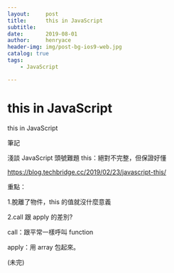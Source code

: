 ```yaml
---
layout:     post
title:      this in JavaScript
subtitle:   
date:       2019-08-01
author:     henryace
header-img: img/post-bg-ios9-web.jpg
catalog: true
tags:
    - JavaScript 

---
```

# this in JavaScript

this in JavaScript

筆記

淺談 JavaScript 頭號難題 this：絕對不完整，但保證好懂

<https://blog.techbridge.cc/2019/02/23/javascript-this/>

重點：

1.脫離了物件，this 的值就沒什麼意義

2.call 跟 apply 的差別?

call：跟平常一樣呼叫 function

apply：用 array 包起來。

(未完)